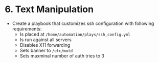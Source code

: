 # 6. Text Manipulation

* Create a playbook that customizes ssh configuration with following requirements:
    * Is placed at `/home/automation/plays/ssh_config.yml`
    * Is run against all servers
    * Disables X11 forwarding
    * Sets banner to `/etc/motd`
    * Sets maxminal number of auth tries to 3
